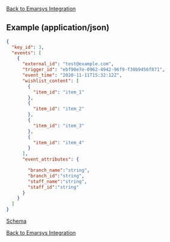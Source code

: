 [Back to Emarsys Integration](/emarsysIntegration.md)

## Example (application/json)
```json
{
  "key_id": 3,
  "events": [
    {
      "external_id": "test@example.com",
      "trigger_id": "ebf90e7e-0962-4942-96f9-f30b9456f871",
      "event_time": "2020-11-11T15:32:12Z",
      "wishlist_content": [
        {
          "item_id": "item_1"
        },
        {
          "item_id": "item_2"
        },
        {
          "item_id": "item_3"
        },
        {
          "item_id": "item_4"
        }
      ],
      "event_attributes": {

        "branch_name":"string",
        "branch_id":"string",
        "staff_name":"string",
        "staff_id":"string"
      }
    }
  ]
}

```
[Schema](emarsysPayloadSchema.md#emarsys-payload-schema)

[Back to Emarsys Integration](/emarsysIntegration.md)

